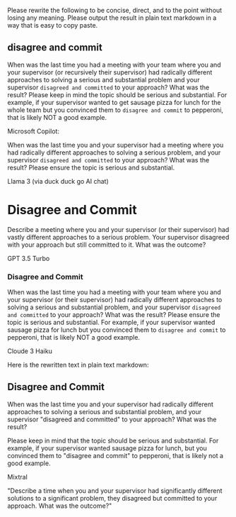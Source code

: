 Please rewrite the following to be concise, direct, and to the point without losing any meaning. 
Please output the result in plain text markdown in a way that is easy to copy paste. 

disagree and commit 
----

When was the last time you had a meeting with your team 
where you and your supervisor (or recursively their supervisor) 
had radically different approaches to solving a serious and substantial problem 
and your supervisor `disagreed and committed` to  your approach? 
What was the result? 
Please keep in mind the topic should be serious and substantial. 
For example, if your supervisor wanted to get sausage pizza for lunch for the whole team 
but you convinced them to `disagree and commit` to pepperoni, that is likely NOT a good example. 






Microsoft Copilot: 

When was the last time you and your supervisor had a meeting where you had radically different approaches to solving a serious problem, and your supervisor `disagreed and committed` to your approach? What was the result? Please ensure the topic is serious and substantial.







Llama 3 (via duck duck go AI chat)

**Disagree and Commit**
=====================

Describe a meeting where you and your supervisor (or their supervisor) had vastly different approaches to a serious problem. Your supervisor disagreed with your approach but still committed to it. What was the outcome?




GPT 3.5 Turbo

### Disagree and Commit

When was the last time you had a meeting with your team where you and your supervisor (or their supervisor) had radically different approaches to solving a serious and substantial problem, and your supervisor `disagreed and committed` to your approach? What was the result? Please ensure the topic is serious and substantial. For example, if your supervisor wanted sausage pizza for lunch but you convinced them to `disagree and commit` to pepperoni, that is likely NOT a good example.





Cloude 3 Haiku

Here is the rewritten text in plain text markdown:

## Disagree and Commit

When was the last time you and your supervisor had radically different approaches to solving a serious and substantial problem, and your supervisor "disagreed and committed" to your approach? What was the result?

Please keep in mind that the topic should be serious and substantial. For example, if your supervisor wanted sausage pizza for lunch, but you convinced them to "disagree and commit" to pepperoni, that is likely not a good example.

Mixtral 

 "Describe a time when you and your supervisor had significantly different solutions to a significant problem, they disagreed but committed to your approach. What was the outcome?"
